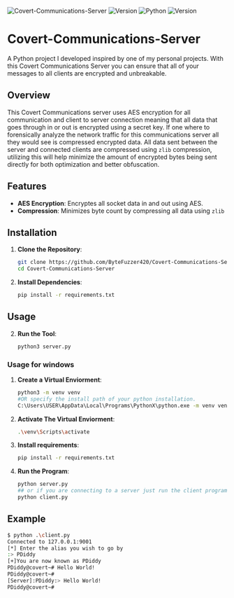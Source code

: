 ![Covert-Communications-Server](https://img.shields.io/github/license/ByteFuzzer420/Covert-Communications-Server?color=blue&style=for-the-badge) 
![Version](https://img.shields.io/github/v/tag/ByteFuzzer420/Covert-Communications-Server?color=blue&style=for-the-badge)
![Python](https://img.shields.io/badge/Python-3.x-blue?style=for-the-badge&logo=python&logoColor=white)
![Version](https://img.shields.io/badge/version-1.0.0-green?style=for-the-badge)

# Covert-Communications-Server
A Python project I developed inspired by one of my personal projects. With this Covert Communications Server you can ensure that all of your messages to all clients are encrypted and unbreakable.

## Overview

This Covert Communications server uses AES encryption for all communication and client to server connection meaning that all data that goes through in or out is encrypted using a secret key.
If one where to forensically analyze the network traffic for this communications server all they would see is compressed encrypted data. All data sent between the server and connected clients
are compressed using `zlib` compression, utilizing this will help minimize the amount of encrypted bytes being sent directly for both optimization and better obfuscation.

## Features

- **AES Encryption**: Encryptes all socket data in and out using AES.
- **Compression**: Minimizes byte count by compressing all data using `zlib`

## Installation

1. **Clone the Repository**:
    ```bash
    git clone https://github.com/ByteFuzzer420/Covert-Communications-Server.git
    cd Covert-Communications-Server
    ```

2. **Install Dependencies**:
    ```bash
    pip install -r requirements.txt
    ```

## Usage

2. **Run the Tool**:
    ```bash
    python3 server.py
    ```

### Usage for windows

1. **Create a Virtual Enviorment**:
    ```bash
    python3 -m venv venv
    #OR specify the install path of your python installation.
    C:\Users\USER\AppData\Local\Programs\PythonX\python.exe -m venv venv
    ```

2. **Activate The Virtual Enviorment**:
    ```bash
    .\venv\Scripts\activate
    ```

3. **Install requirements**:
    ```bash
    pip install -r requirements.txt
    ```

4. **Run the Program**:
    ```bash
    python server.py
    ## or if you are connecting to a server just run the client program
    python client.py
    ```

## Example

```bash
$ python .\client.py
Connected to 127.0.0.1:9001
[*] Enter the alias you wish to go by
:> PDiddy
[+]You are now known as PDiddy
PDiddy@covert~# Hello World!
PDiddy@covert~#
[Server]:PDiddy:> Hello World!
PDiddy@covert~#
```
